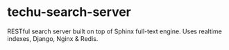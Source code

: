 techu-search-server
===================

RESTful search server built on top of Sphinx full-text engine. Uses realtime indexes, Django, Nginx &amp; Redis.
